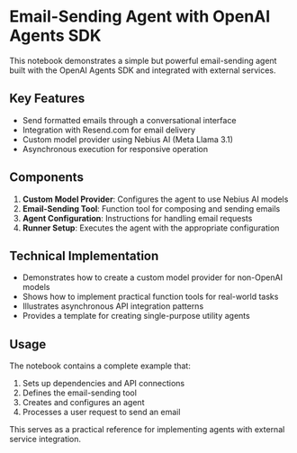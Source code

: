 # Email-Sending Agent with OpenAI Agents SDK

This notebook demonstrates a simple but powerful email-sending agent built with the OpenAI Agents SDK and integrated with external services.

## Key Features

- Send formatted emails through a conversational interface
- Integration with Resend.com for email delivery
- Custom model provider using Nebius AI (Meta Llama 3.1)
- Asynchronous execution for responsive operation

## Components

1. **Custom Model Provider**: Configures the agent to use Nebius AI models
2. **Email-Sending Tool**: Function tool for composing and sending emails
3. **Agent Configuration**: Instructions for handling email requests
4. **Runner Setup**: Executes the agent with the appropriate configuration

## Technical Implementation

- Demonstrates how to create a custom model provider for non-OpenAI models
- Shows how to implement practical function tools for real-world tasks
- Illustrates asynchronous API integration patterns
- Provides a template for creating single-purpose utility agents

## Usage

The notebook contains a complete example that:
1. Sets up dependencies and API connections
2. Defines the email-sending tool
3. Creates and configures an agent
4. Processes a user request to send an email

This serves as a practical reference for implementing agents with external service integration.
